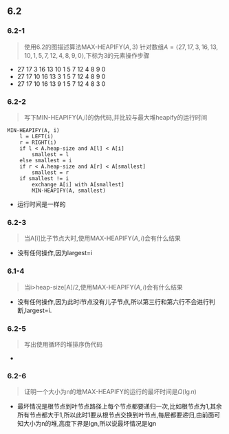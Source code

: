 ## 6.2

### 6.2-1

> 使用6.2的图描述算法$\text{MAX-HEAPIFY}(A, 3)$ 针对数组$A = \langle 27, 17, 3, 16, 13, 10, 1, 5, 7, 12, 4, 8, 9, 0 \rangle$,下标为3的元素操作步骤

* 27 17 3 16 13 10 1 5 7 12 4 8 9 0
* 27 17 10 16 13 3 1 5 7 12 4 8 9 0
* 27 17 10 16 13 9 1 5 7 12 4 8 3 0

### 6.2-2

> 写下MIN-HEAPIFY(A,i)的伪代码,并比较与最大堆heapify的运行时间

```
MIN-HEAPIFY(A, i)
    l = LEFT(i)
    r = RIGHT(i)
    if l < A.heap-size and A[l] < A[i]
        smallest = l
    else smallest = i
    if r < A.heap-size and A[r] < A[smallest]
        smallest = r
    if smallest != i
        exchange A[i] with A[smallest]
        MIN-HEAPIFY(A, smallest)
```

* 运行时间是一样的

### 6.2-3

>当A[i]比子节点大时,使用$\text{MAX-HEAPIFY}(A, i)$会有什么结果

* 没有任何操作,因为largest=i

### 6.1-4

>当i>heap-size[A]/2,使用$\text{MAX-HEAPIFY}(A, i)$会有什么结果

* 没有任何操作,因为此时i节点没有儿子节点,所以第三行和第六行不会进行判断,largest=i.

### 6.2-5

>写出使用循环的堆排序伪代码

* 

### 6.2-6

>证明一个大小为n的堆$\text{MAX-HEAPIFY}$的运行的最坏时间是$\Omega(\lg n)$

* 最坏情况是根节点到叶节点路径上每个节点都要递归一次,比如根节点为1,其余所有节点都大于1,所以此时1要从根节点交换到叶节点,每层都要递归,由前面可知大小为n的堆,高度下界是lgn,所以说最坏情况是lgn

